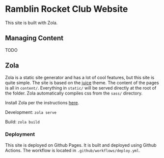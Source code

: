 # Ramblin Rocket Club Website

This site is built with Zola.

## Managing Content

TODO

## Zola

Zola is a static site generator and has a lot of cool features, but this site is quite simple. The site is based on the [juice](https://github.com/huhu/juice) theme. The content of the pages is all in `content/`. Everything in `static/` will be served directly at the root of the folder. Zola automatically compiles css from the `sass/` directory.

Install Zola per the instructions [here](https://www.getzola.org/documentation/getting-started/installation/). 

Development: `zola serve`

Build: `zola build`

### Deployment

This site is deployed on Github Pages. It is built and deployed using Github Actions. The workflow is located in `.github/workflows/deploy.yml`.